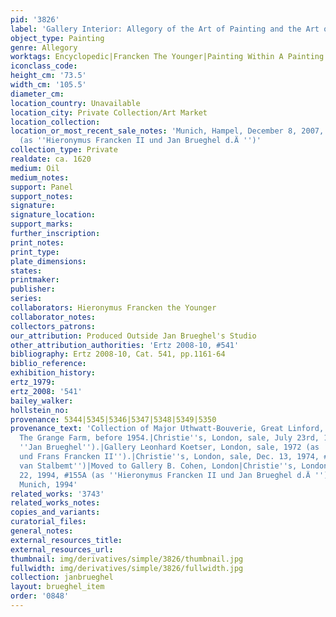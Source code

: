 ```yaml
---
pid: '3826'
label: 'Gallery Interior: Allegory of the Art of Painting and the Art of Drawing'
object_type: Painting
genre: Allegory
worktags: Encyclopedic|Francken The Younger|Painting Within A Painting|Gallery|Flowers|Globe
iconclass_code:
height_cm: '73.5'
width_cm: '105.5'
diameter_cm:
location_country: Unavailable
location_city: Private Collection/Art Market
location_collection:
location_or_most_recent_sale_notes: 'Munich, Hampel, December 8, 2007, inv. #1814
  (as ''Hieronymus Francken II und Jan Brueghel d.Ä '')'
collection_type: Private
realdate: ca. 1620
medium: Oil
medium_notes:
support: Panel
support_notes:
signature:
signature_location:
support_marks:
further_inscription:
print_notes:
print_type:
plate_dimensions:
states:
printmaker:
publisher:
series:
collaborators: Hieronymus Francken the Younger
collaborator_notes:
collectors_patrons:
our_attribution: Produced Outside Jan Brueghel's Studio
other_attribution_authorities: 'Ertz 2008-10, #541'
bibliography: Ertz 2008-10, Cat. 541, pp.1161-64
biblio_reference:
exhibition_history:
ertz_1979:
ertz_2008: '541'
bailey_walker:
hollstein_no:
provenance: 5344|5345|5346|5347|5348|5349|5350
provenance_text: 'Collection of Major Uthwatt-Bouverie, Great Linford, Buckinghamshire,
  The Grange Farm, before 1954.|Christie''s, London, sale, July 23rd, 1954, #70 (as
  ''Jan Brueghel'').|Gallery Leonhard Koetser, London, sale, 1972 (as ''Jan Brueghel  d.Ä
  und Frans Francken II'').|Christie''s, London, sale, Dec. 13, 1974, #174 (as ''Adriaen
  van Stalbemt'')|Moved to Gallery B. Cohen, London|Christie''s, London, sale, April
  22, 1994, #155A (as ''Hieronymus Francken II und Jan Brueghel d.Ä '').|Gallery Bernheimer,
  Munich, 1994'
related_works: '3743'
related_works_notes:
copies_and_variants:
curatorial_files:
general_notes:
external_resources_title:
external_resources_url:
thumbnail: img/derivatives/simple/3826/thumbnail.jpg
fullwidth: img/derivatives/simple/3826/fullwidth.jpg
collection: janbrueghel
layout: brueghel_item
order: '0848'
---
```

